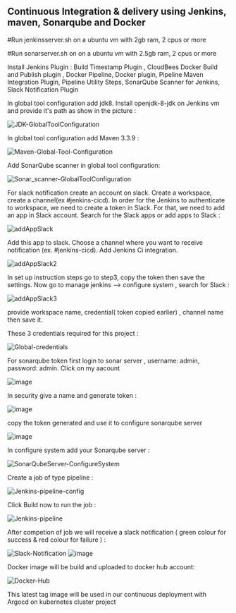 ## Continuous Integration & delivery using Jenkins, maven, Sonarqube and Docker

#Run jenkinsserver.sh on a ubuntu vm with 2gb ram, 2 cpus or more

#Run sonarserver.sh on on a ubuntu vm with 2.5gb ram, 2 cpus or more 

Install Jenkins Plugin : Build Timestamp Plugin , CloudBees Docker Build and Publish plugin , Docker Pipeline, Docker plugin, Pipeline Maven Integration Plugin, Pipeline Utility Steps, SonarQube Scanner for Jenkins, Slack Notification Plugin

In global tool configuration add jdk8. Install openjdk-8-jdk on Jenkins vm and provide it's path as show in the picture :

![JDK-GlobalToolConfiguration](https://user-images.githubusercontent.com/110404399/229291349-a87818ca-914b-4b00-8ba0-bafbcc38f8d0.jpg)

In global tool configuration add Maven 3.3.9 :

![Maven-Global-Tool-Configuration](https://user-images.githubusercontent.com/110404399/229296162-7de7cc5f-c612-4a82-9699-28b8ed7e2fd8.jpg)

Add SonarQube scanner in global tool configuration:

![Sonar_scanner-GlobalToolConfiguration](https://user-images.githubusercontent.com/110404399/229296268-6c1bcf30-cdc0-4785-a008-7e802e7e482f.jpg)

For slack notification create an account on slack. Create a workspace, create a channel(ex #jenkins-cicd). In order for the Jenkins to authenticate to workspace, we need to create a token in Slack. For that, we need to add an app in Slack account. Search for the Slack apps or add apps to Slack :

![addAppSlack](https://user-images.githubusercontent.com/110404399/229297743-64ccf1e4-f704-4f6d-83a5-eeed444cb753.jpg)

Add this app to slack. Choose a channel where you want to receive notification (ex. #jenkins-cicd). Add Jenkins Ci integration.

![addAppSlack2](https://user-images.githubusercontent.com/110404399/229298625-beee0472-7a1e-47d4-a999-7d28d2a8b796.jpg)

In set up instruction steps go to step3, copy the token then save the settings. Now go to manage jenkins --> configure system , search for Slack :

![addAppSlack3](https://user-images.githubusercontent.com/110404399/229299711-cdc58981-a955-474e-bafe-e413ca947704.jpg)

provide workspace name, credential( token copied earlier) , channel name then save it.

These 3 credentials required for this project :

![Global-credentials](https://user-images.githubusercontent.com/110404399/229300766-eab95d6f-7822-46bf-9401-b6af388fb799.jpg)

For sonarqube token first login to sonar server , username: admin, password: admin. Click on my aacount

![image](https://user-images.githubusercontent.com/110404399/229301317-1b1b60a4-3cd0-499b-b0b6-6bd3f8812e1c.png)

In security give a name and generate token :

![image](https://user-images.githubusercontent.com/110404399/229301493-462918d9-cb9e-4269-9358-4453b5df9637.png)

copy the token generated and use it to configure sonarqube server

![image](https://user-images.githubusercontent.com/110404399/229301653-c00edce6-7dd5-4dc9-b489-a648111a1927.png)

In configure system add your Sonarqube server :

![SonarQubeServer-ConfigureSystem](https://user-images.githubusercontent.com/110404399/229297010-b2a3db51-f50b-44fe-ba7a-4fe22b2f141f.jpg)

Create a job of type pipeline :

![Jenkins-pipeline-config](https://user-images.githubusercontent.com/110404399/229302403-196592bc-7eaa-46f5-a08b-e0824893cdf7.jpg)

Click Build now to run the job :

![Jenkins-pipeline](https://user-images.githubusercontent.com/110404399/229302606-e1ac70c2-031d-473f-906f-a214760cbb7e.jpg)

After competion of job we will receive a slack notification ( green colour for success & red colour for failure ) :

![Slack-Notification](https://user-images.githubusercontent.com/110404399/229302753-d142db6a-a554-4a38-9c6b-5982b3a8af45.jpg)
![image](https://user-images.githubusercontent.com/110404399/229302863-d0b5e5df-e054-4214-b057-03db9d8e2af4.png)

Docker image will be build and uploaded to docker hub account:

![Docker-Hub](https://user-images.githubusercontent.com/110404399/229302945-cfdf0e60-f9e2-4486-a4fa-9e58e92dd309.jpg)

This latest tag image will be used in our continuous deployment with Argocd on kubernetes cluster project


